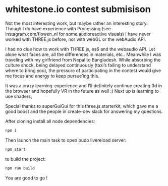 whitestone.io contest submisison
===================

Not the most interesting work, but maybe rather an interesting story. Though I do have experience with Processing (see instagram.com/flowen_nl for some audioreactive visuals) I have never worked with THREE.js before, nor with webGL or the webAudio API.

I had no clue how to work with THREE.js, es6 and the webaudio API. Let alone what faces are, all the differences in materials, etc.. Meanwhile I was traveling with my girlfriend from Nepal to Bangladesh. While absorbing the culture shock, being delayed continuously (taxi’s failing to understand where to bring you), the pressure of participating in the contest would give me focus and energy to keep pursue’ing this. 

It was a crazy learning-experience and I’ll definitely continue creating 3d in the browser and hopefully VR in the future as well :) Next up is learning to use shaders, 

Special thanks to superGuiGui for this three.js.starterkit, which gave me a good boost and the people in create-dev slack for answering my questions. 


After cloning install all node dependencies:
```bash
npm i
```

Then launch the main task to open budo livereload server:
```bash
npm start
```

to build the project:
```bash
npm run build
```


You are good to go !
